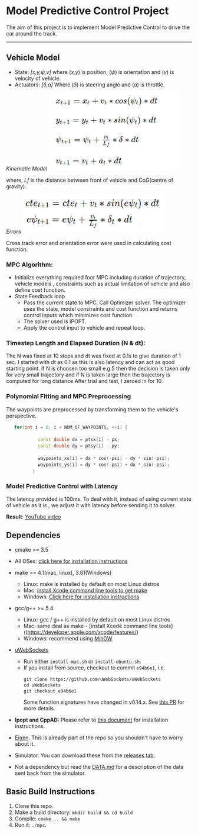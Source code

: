 # Model Predictive Control Project
The aim of this project is to implement Model Predictive Control to drive the car around the track. 

---

## Vehicle Model 
* State: _[x,y,ψ,v]_
  where (_x,y_) is position,  (_ψ_) is orientation and (_v_) is velocity of vehicle.
* Actuators: _[δ,a]_
  Where (_δ_)  is steering angle and  (_a_) is throttle.

_Kinematic Model_
![Kinematic model](images/eq1.png)


where, _Lf_ is the distance between front of vehicle and CoG(centre of gravity).

_Errors_
![Errors](images/eq2.png)


Cross track error and orientation error were used in calculating cost function.


### MPC Algorithm:

* Initializs everything required foor MPC including duration of trajectory, vehicle models , constraints such
as actual limitation of vehicle and also define cost function.
* State Feedback loop
  * Pass the current state to MPC. Call Optimizer solver. The optimizer uses the  state, model constraints and cost function and returns control inputs which minimizes cost function.
  * The solver used is IPOPT.
  * Apply the control input to vehicle and repeat loop.


### Timestep Length and Elapsed Duration (N & dt):
The N was fixed at 10 steps and dt was fixed at 0.1s to give duration of 1 sec. I started with dt as 0.1 as this is also latency and can act as good starting point. If N is choosen too small e.g 5 then the decision is taken only for very small trajectory and if N is taken large then the trajectory is computed for long distance.After trial and test, I zeroed in for 10.

### Polynomial Fitting and MPC Preprocessing
The waypoints are preprocessed by transforming them to the vehicle's perspective. 

```cpp
   for(int i = 0; i < NUM_OF_WAYPOINTS; ++i) {

            const double dx = ptsx[i] - px;
            const double dy = ptsy[i] - py;

            waypoints_xs[i] = dx * cos(-psi) - dy * sin(-psi);
            waypoints_ys[i] = dy * cos(-psi) + dx * sin(-psi);
          }
```

### Model Predictive Control with Latency
The latency provided is 100ms. To deal with it, instead of using current state of vehicle as it is , we adjust it with latency before sending it to solver.


**Result**: [YouTube video](https://www.youtube.com/watch?v=n9bDIo1qrBU&t=2s)

## Dependencies

* cmake >= 3.5
 * All OSes: [click here for installation instructions](https://cmake.org/install/)
* make >= 4.1(mac, linux), 3.81(Windows)
  * Linux: make is installed by default on most Linux distros
  * Mac: [install Xcode command line tools to get make](https://developer.apple.com/xcode/features/)
  * Windows: [Click here for installation instructions](http://gnuwin32.sourceforge.net/packages/make.htm)
* gcc/g++ >= 5.4
  * Linux: gcc / g++ is installed by default on most Linux distros
  * Mac: same deal as make - [install Xcode command line tools]((https://developer.apple.com/xcode/features/)
  * Windows: recommend using [MinGW](http://www.mingw.org/)
* [uWebSockets](https://github.com/uWebSockets/uWebSockets)
  * Run either `install-mac.sh` or `install-ubuntu.sh`.
  * If you install from source, checkout to commit `e94b6e1`, i.e.
    ```
    git clone https://github.com/uWebSockets/uWebSockets
    cd uWebSockets
    git checkout e94b6e1
    ```
    Some function signatures have changed in v0.14.x. See [this PR](https://github.com/udacity/CarND-MPC-Project/pull/3) for more details.

* **Ipopt and CppAD:** Please refer to [this document](https://github.com/udacity/CarND-MPC-Project/blob/master/install_Ipopt_CppAD.md) for installation instructions.
* [Eigen](http://eigen.tuxfamily.org/index.php?title=Main_Page). This is already part of the repo so you shouldn't have to worry about it.
* Simulator. You can download these from the [releases tab](https://github.com/udacity/self-driving-car-sim/releases).
* Not a dependency but read the [DATA.md](./DATA.md) for a description of the data sent back from the simulator.


## Basic Build Instructions

1. Clone this repo.
2. Make a build directory: `mkdir build && cd build`
3. Compile: `cmake .. && make`
4. Run it: `./mpc`.


